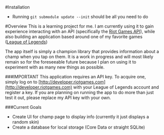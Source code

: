#Installation
* Running ```git submodule update --init``` should be all you need to do

#Overview
This is a learning project for me. I am currently using it to gain experience interacting with an API (specifically the [Riot Games API](https://developer.riotgames.com/docs/getting-started)), while also building an application based around one of my favorite games ([League of Legends](https://www.leagueoflegends.com))

The app itself is simply a champion library that provides information about a champ when you tap on them. It is a work in progress and will most likely remain so for the foreseeable future because I plan on using it to experiment with as many new things as possible.

###IMPORTANT 
This application requires an API key. To acquire one, simply log on to [http://developer.riotgames.com](http://developer.riotgames.com) with your League of Legends account and register a key. If you are planning on running the app to do more than just test it out, please replace my API key with your own.

###Current Goals
* Create UI for champ page to display info (currently it just displays a random skin)
* Create a database for local storage (Core Data or straight SQLite)